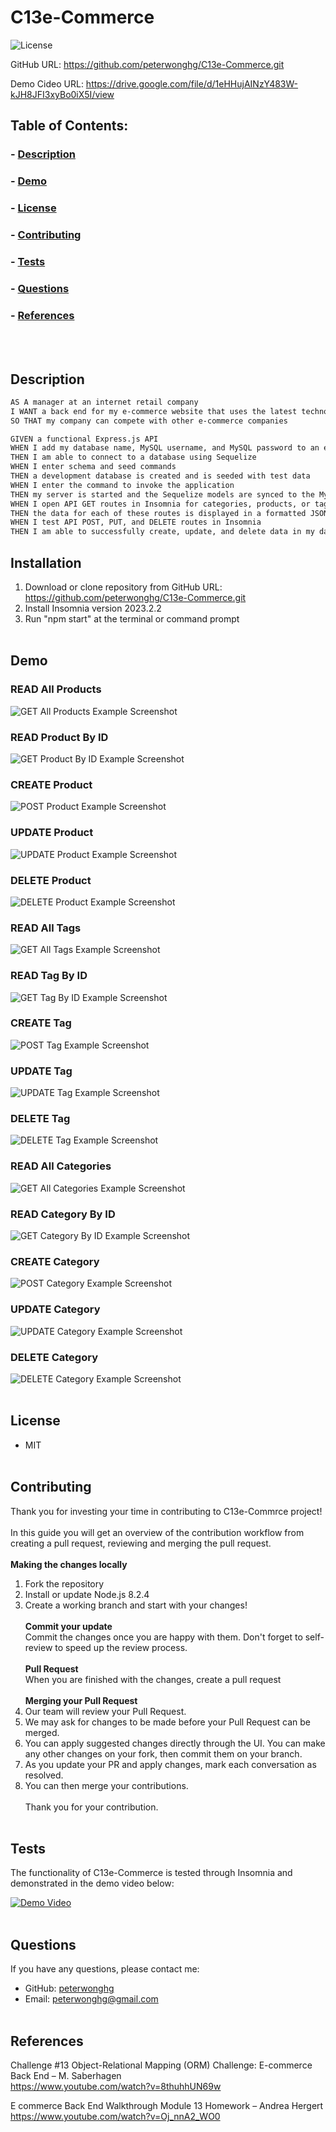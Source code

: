 # C13e-Commerce


![License](https://img.shields.io/badge/License-MIT-blue.svg)

GitHub URL: https://github.com/peterwonghg/C13e-Commerce.git

Demo Cideo URL: https://drive.google.com/file/d/1eHHujAINzY483W-kJH8JFI3xyBo0iX5I/view

## Table of Contents:
### - [Description](#description)
### - [Demo](#demo)
### - [License](#license)
### - [Contributing](#contributing)
### - [Tests](#tests)
### - [Questions](#questions)
### - [References](#references)
<br><br>

## Description
```md
AS A manager at an internet retail company
I WANT a back end for my e-commerce website that uses the latest technologies
SO THAT my company can compete with other e-commerce companies
```

```md
GIVEN a functional Express.js API
WHEN I add my database name, MySQL username, and MySQL password to an environment variable file
THEN I am able to connect to a database using Sequelize
WHEN I enter schema and seed commands
THEN a development database is created and is seeded with test data
WHEN I enter the command to invoke the application
THEN my server is started and the Sequelize models are synced to the MySQL database
WHEN I open API GET routes in Insomnia for categories, products, or tags
THEN the data for each of these routes is displayed in a formatted JSON
WHEN I test API POST, PUT, and DELETE routes in Insomnia
THEN I am able to successfully create, update, and delete data in my database
```

## Installation

1. Download or clone repository from GitHub URL: https://github.com/peterwonghg/C13e-Commerce.git
2. Install Insomnia version 2023.2.2
3. Run "npm start" at the terminal or command prompt<br><br>


## Demo

### READ All Products
![GET All Products Example Screenshot](./develop/assets/01.png)

### READ Product By ID
![GET Product By ID Example Screenshot](./develop/assets/02.png)

### CREATE Product
![POST Product Example Screenshot](./develop/assets/03.png)

### UPDATE Product
![UPDATE Product Example Screenshot](./develop/assets/04.png)

### DELETE Product
![DELETE Product Example Screenshot](./develop/assets/05.png)

### READ All Tags
![GET All Tags Example Screenshot](./develop/assets/06.png)

### READ Tag By ID
![GET Tag By ID Example Screenshot](./develop/assets/07.png)

### CREATE Tag
![POST Tag Example Screenshot](./develop/assets/08.png)

### UPDATE Tag
![UPDATE Tag Example Screenshot](./develop/assets/09.png)

### DELETE Tag
![DELETE Tag Example Screenshot](./develop/assets/10.png)

### READ All Categories
![GET All Categories Example Screenshot](./develop/assets/11.png)

### READ Category By ID
![GET Category By ID Example Screenshot](./develop/assets/12.png)

### CREATE Category
![POST Category Example Screenshot](./develop/assets/13.png)

### UPDATE Category
![UPDATE Category Example Screenshot](./develop/assets/14.png)

### DELETE Category
![DELETE Category Example Screenshot](./develop/assets/15.png)
<br><br>

## License
- MIT
<br><br>

## Contributing
Thank you for investing your time in contributing to C13e-Commrce project!<br><br>
In this guide you will get an overview of the contribution workflow from creating a pull request, reviewing and merging the pull request.<br><br>
<b>Making the changes locally</b><br>
1. Fork the repository<br>
2. Install or update Node.js 8.2.4<br>
3. Create a working branch and start with your changes!<br><br>
<b>Commit your update</b><br>
Commit the changes once you are happy with them.  Don't forget to self-review to speed up the review process.<br><br>
<b>Pull Request</b><br>
When you are finished with the changes, create a pull request<br><br>
<b>Merging your Pull Request</b><br>
1. Our team will review your Pull Request.<br>
2. We may ask for changes to be made before your Pull Request can be merged.<br>
3. You can apply suggested changes directly through the UI.  You can make any other changes on your fork, then commit them on your branch.<br>
4. As you update your PR and apply changes, mark each conversation as resolved.<br>
5. You can then merge your contributions.<br><br>
Thank you for your contribution.<br><br>

## Tests
The functionality of C13e-Commerce is tested through Insomnia and demonstrated in the demo video below:

[![Demo Video](./develop/assets/play.png)](https://drive.google.com/file/d/1eHHujAINzY483W-kJH8JFI3xyBo0iX5I/view)
<br><br>

## Questions
If you have any questions, please contact me:
- GitHub: [peterwonghg](https://github.com/peterwonghg)
- Email: peterwonghg@gmail.com
<br><br>

## References
Challenge #13 Object-Relational Mapping (ORM) Challenge: E-commerce Back End – M. Saberhagen<br>
https://www.youtube.com/watch?v=8thuhhUN69w

E commerce Back End Walkthrough Module 13 Homework – Andrea Hergert<br>
https://www.youtube.com/watch?v=Oj_nnA2_WO0
